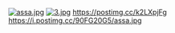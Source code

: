 [![assa.jpg](https://i.postimg.cc/90FG20G5/assa.jpg)](https://postimg.cc/njgsYHR0)
[![3.jpg](https://i.postimg.cc/KY8k4w1B/3.jpg)](https://postimg.cc/k2LXpjFg)
https://postimg.cc/k2LXpjFg
https://i.postimg.cc/90FG20G5/assa.jpg
